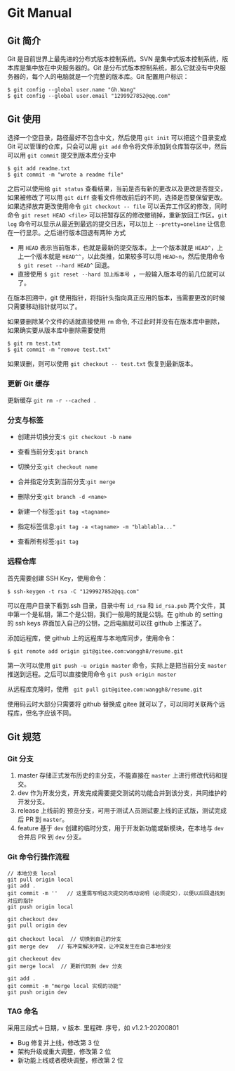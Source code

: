 # Git Manual

## Git 简介

Git 是目前世界上最先进的分布式版本控制系统。SVN 是集中式版本控制系统，版本库是集中放在中央服务器的。Git 是分布式版本控制系统，那么它就没有中央服务器的，每个人的电脑就是一个完整的版本库。Git 配置用户标识：

```shell
$ git config --global user.name "Gh.Wang"
$ git config --global user.email "1299927852@qq.com"
```

## Git 使用

选择一个空目录，路径最好不包含中文，然后使用 `git init` 可以把这个目录变成 Git 可以管理的仓库，只会可以用 `git add` 命令将文件添加到仓库暂存区中，然后可以用 `git commit` 提交到版本库分支中

```shell
$ git add readme.txt
$ git commit -m "wrote a readme file"
```

之后可以使用给 `git status` 查看结果，当前是否有新的更改以及更改是否提交，如果被修改了可以用 `git diff` 查看文件修改前后的不同，选择是否要保留更改。如果选择放弃更改使用命令 `git checkout -- file` 可以丢弃工作区的修改，同时命令 `git reset HEAD <file>` 可以把暂存区的修改撤销掉，重新放回工作区。`git log` 命令可以显示从最近到最远的提交日志，可以加上 `--pretty=oneline` 让信息在一行显示。之后进行版本回退有两种 方式

- 用 `HEAD` 表示当前版本，也就是最新的提交版本，上一个版本就是 `HEAD^`，上上一个版本就是 `HEAD^^`，以此类推，如果较多可以用 `HEAD~n`，然后使用命令 `$ git reset --hard HEAD^` 回退。
- 直接使用 `$ git reset --hard 加上版本号 `，一般输入版本号的前几位就可以了。

在版本回溯中，git 使用指针，将指针头指向真正应用的版本，当需要更改的时候只需要移动指针就可以了。

如果要删除某个文件的话就直接使用 `rm` 命令, 不过此时并没有在版本库中删除，如果确实要从版本库中删除需要使用

```shell
$ git rm test.txt
$ git commit -m "remove test.txt"
```

如果误删，则可以使用 `git checkout -- test.txt` 恢复到最新版本。

### 更新 Git 缓存

更新缓存 `git rm -r --cached .`

### 分支与标签

- 创建并切换分支:`$ git checkout -b name`

- 查看当前分支:`git branch`

- 切换分支:`git checkout name`

- 合并指定分支到当前分支:`git merge`

- 删除分支:`git branch -d <name>`

- 新建一个标签:`git tag <tagname>`
- 指定标签信息:`git tag -a <tagname> -m "blablabla..."`
- 查看所有标签:`git tag`

### 远程仓库

首先需要创建 SSH Key，使用命令：

```shell
$ ssh-keygen -t rsa -C "1299927852@qq.com"
```

可以在用户目录下看到.ssh 目录，目录中有 `id_rsa` 和 `id_rsa.pub` 两个文件，其中第一个是私钥，第二个是公钥，我们一般用的就是公钥。在 github 的 setting 的 ssh keys 界面加入自己的公钥，之后电脑就可以往 github 上推送了。

添加远程库，使 github 上的远程库与本地库同步，使用命令：

```shell
$ git remote add origin git@gitee.com:wanggh8/resume.git
```

第一次可以使用 `git push -u origin master` 命令，实际上是把当前分支 `master` 推送到远程。之后可以直接使用命令 `git push origin master `

从远程库克隆时，使用 ` git pull git@gitee.com:wanggh8/resume.git`

使用码云时大部分只需要将 github 替换成 gitee 就可以了，可以同时关联两个远程库，但名字应该不同。

## Git 规范

### Git 分支

1. master 存储正式发布历史的主分支，不能直接在 `master` 上进行修改代码和提交。
2. dev 作为开发分支，开发完成需要提交测试的功能合并到该分支，共同维护的开发分支。
3. release 上线前的 预览分支，可用于测试人员测试要上线的正式版，测试完成后 PR 到 `master`。
4. feature 基于 `dev` 创建的临时分支，用于开发新功能或新模块，在本地与 `dev` 合并后 PR 到 `dev` 分支。

### Git 命令行操作流程

```shell
// 本地分支 local
git pull origin local
git add .
git commit -m ''   // 这里需写明这次提交的改动说明（必须提交），以便以后回退找到对应的指针
git push origin local
     
git checkout dev 
git pull origin dev 
     
git checkout local  // 切换到自己的分支
git merge dev   // 有冲突解决冲突，让冲突发生在自己本地分支
     
git checkeout dev 
git merge local  // 更新代码到 dev 分支
     
git add .
git commit -m "merge local 实现的功能"
git push origin dev
```

### TAG 命名

采用三段式＋日期，v 版本. 里程碑. 序号，如 v1.2.1-20200801
- Bug 修复并上线，修改第 3 位   
- 架构升级或重大调整，修改第 2 位
- 新功能上线或者模块调整，修改第 2 位